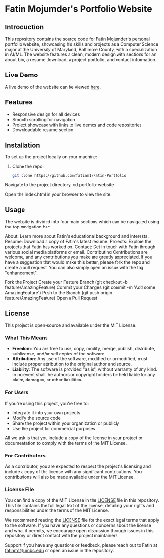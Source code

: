# Fatin Mojumder's Portfolio Website

## Introduction

This repository contains the source code for Fatin Mojumder's personal portfolio website, showcasing his skills and projects as a Computer Science major at the University of Maryland, Baltimore County, with a specialization in AI/ML. The website features a clean, modern design with sections for an about bio, a resume download, a project portfolio, and contact information.

## Live Demo

A live demo of the website can be viewed [here](#).

## Features

- Responsive design for all devices
- Smooth scrolling for navigation
- Project showcase with links to live demos and code repositories
- Downloadable resume section

## Installation

To set up the project locally on your machine:

1. Clone the repo:
   ```bash
   git clone https://github.com/fatinm1/Fatin-Portfolio

Navigate to the project directory:
cd portfolio-website

Open the index.html in your browser to view the site.

## Usage

The website is divided into four main sections which can be navigated using the top navigation bar:

About: Learn more about Fatin's educational background and interests.
Resume: Download a copy of Fatin's latest resume.
Projects: Explore the projects that Fatin has worked on.
Contact: Get in touch with Fatin through various social media platforms or email.
Contributing
Contributions are welcome, and any contributions you make are greatly appreciated. If you have a suggestion that would make this better, please fork the repo and create a pull request. You can also simply open an issue with the tag "enhancement".

Fork the Project
Create your Feature Branch (git checkout -b feature/AmazingFeature)
Commit your Changes (git commit -m 'Add some AmazingFeature')
Push to the Branch (git push origin feature/AmazingFeature)
Open a Pull Request

## License

This project is open-source and available under the MIT License.

### What This Means

- **Freedom**: You are free to use, copy, modify, merge, publish, distribute, sublicense, and/or sell copies of the software.
- **Attribution**: Any use of the software, modified or unmodified, must include proper attribution to the original author and source.
- **Liability**: The software is provided "as is", without warranty of any kind. In no event shall the authors or copyright holders be held liable for any claim, damages, or other liabilities.

### For Users

If you're using this project, you're free to:

- Integrate it into your own projects
- Modify the source code
- Share the project within your organization or publicly
- Use the project for commercial purposes

All we ask is that you include a copy of the license in your project or documentation to comply with the terms of the MIT License.

### For Contributors

As a contributor, you are expected to respect the project's licensing and include a copy of the license with any significant contributions. Your contributions will also be made available under the MIT License.

### License File

You can find a copy of the MIT License in the [LICENSE](LICENSE.md) file in this repository. This file contains the full legal text of the license, detailing your rights and responsibilities under the terms of the MIT License.

We recommend reading the [LICENSE](LICENSE.md) file for the exact legal terms that apply to the software. If you have any questions or concerns about the license and what it permits, we encourage open discussion through issues in this repository or direct contact with the project maintainers.

Support
If you have any questions or feedback, please reach out to Fatin at fatinm1@umbc.edu or open an issue in the repository.

